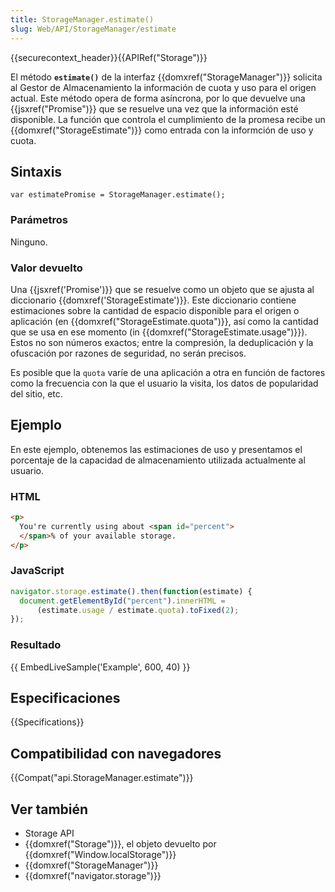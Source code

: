 ```yaml
---
title: StorageManager.estimate()
slug: Web/API/StorageManager/estimate
---
```


{{securecontext_header}}{{APIRef("Storage")}}

El método **`estimate()`** de la interfaz {{domxref("StorageManager")}} solicita al Gestor de Almacenamiento la información de cuota y uso para el origen actual. Este método opera de forma asíncrona, por lo que devuelve una {{jsxref("Promise")}} que se resuelve una vez que la información esté disponible. La función que controla el cumplimiento de la promesa recibe un {{domxref("StorageEstimate")}} como entrada con la informción de uso y cuota.

## Sintaxis

```
var estimatePromise = StorageManager.estimate();
```

### Parámetros

Ninguno.

### Valor devuelto

Una {{jsxref('Promise')}} que se resuelve como un objeto que se ajusta al diccionario {{domxref('StorageEstimate')}}. Este diccionario contiene estimaciones sobre la cantidad de espacio disponible para el origen o aplicación (en {{domxref("StorageEstimate.quota")}}, así como la cantidad que se usa en ese momento (in {{domxref("StorageEstimate.usage")}}). Estos no son números exactos; entre la compresión, la deduplicación y la ofuscación por razones de seguridad, no serán precisos.

Es posible que la `quota` varíe de una aplicación a otra en función de factores como la frecuencia con la que el usuario la visita, los datos de popularidad del sitio, etc.

## Ejemplo

En este ejemplo, obtenemos las estimaciones de uso y presentamos el porcentaje de la capacidad de almacenamiento utilizada actualmente al usuario.

### HTML

```html
<p>
  You're currently using about <span id="percent">
  </span>% of your available storage.
</p>
```

### JavaScript

```js
navigator.storage.estimate().then(function(estimate) {
  document.getElementById("percent").innerHTML =
      (estimate.usage / estimate.quota).toFixed(2);
});
```

### Resultado

{{ EmbedLiveSample('Example', 600, 40) }}

## Especificaciones

{{Specifications}}

## Compatibilidad con navegadores

{{Compat("api.StorageManager.estimate")}}

## Ver también

- Storage API
- {{domxref("Storage")}}, el objeto devuelto por {{domxref("Window.localStorage")}}
- {{domxref("StorageManager")}}
- {{domxref("navigator.storage")}}
